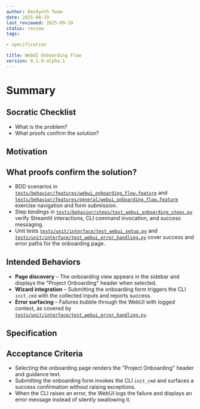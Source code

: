 ```yaml
---
author: DevSynth Team
date: 2025-08-19
last_reviewed: 2025-09-19
status: review
tags:

- specification

title: WebUI Onboarding Flow
version: 0.1.0-alpha.1
---
```


<!--
Required metadata fields:
- author: document author
- date: creation date
- last_reviewed: last review date
- status: draft | review | published
- tags: search keywords
- title: short descriptive name
- version: specification version
-->

# Summary

## Socratic Checklist
- What is the problem?
- What proofs confirm the solution?

## Motivation

## What proofs confirm the solution?

- BDD scenarios in [`tests/behavior/features/webui_onboarding_flow.feature`](../../tests/behavior/features/webui_onboarding_flow.feature) and [`tests/behavior/features/general/webui_onboarding_flow.feature`](../../tests/behavior/features/general/webui_onboarding_flow.feature) exercise navigation and form submission.
- Step bindings in [`tests/behavior/steps/test_webui_onboarding_steps.py`](../../tests/behavior/steps/test_webui_onboarding_steps.py) verify Streamlit interactions, CLI command invocation, and success messaging.
- Unit tests [`tests/unit/interface/test_webui_setup.py`](../../tests/unit/interface/test_webui_setup.py) and [`tests/unit/interface/test_webui_error_handling.py`](../../tests/unit/interface/test_webui_error_handling.py) cover success and error paths for the onboarding page.

## Intended Behaviors

- **Page discovery** – The onboarding view appears in the sidebar and displays the "Project Onboarding" header when selected.
- **Wizard integration** – Submitting the onboarding form triggers the CLI `init_cmd` with the collected inputs and reports success.
- **Error surfacing** – Failures bubble through the WebUI with logged context, as covered by [`tests/unit/interface/test_webui_error_handling.py`](../../tests/unit/interface/test_webui_error_handling.py).


## Specification

## Acceptance Criteria

- Selecting the onboarding page renders the "Project Onboarding" header and guidance text.
- Submitting the onboarding form invokes the CLI `init_cmd` and surfaces a success confirmation without raising exceptions.
- When the CLI raises an error, the WebUI logs the failure and displays an error message instead of silently swallowing it.
